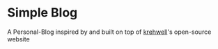 # Simple Blog

A Personal-Blog inspired by and built on top of <a href="https://github.com/krehwell/P-Blog">krehwell</a>'s open-source website
